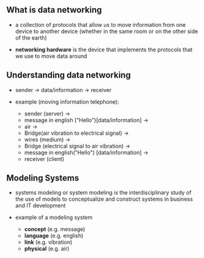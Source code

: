 ## What is data networking

- a collection of protocols that allow us to move information from one device to
    another device (whether in the same room or on the other side of the earth)

- **networking hardware** is the device that implements the protocols that we
    use to move data around

## Understanding data networking

- sender -> data/information -> receiver

- example (moving information telephone):
    - sender (server) ->
    - message in english ("Hello")[data/information] ->
    - air ->
    - Bridge(air vibration to electrical signal) ->
    - wires (medium) ->
    - Bridge (electrical signal to air vibration) ->
    - message in english("Hello") [data/information] ->
    - receiver (client)

## Modeling Systems

- systems modeling or system modeling is the interdisciplinary study of the use
    of models to conceptualize and construct systems in business and IT
    development

- example of a modeling system
    - **concept**   (e.g. message)
    - **language**  (e.g. english)
    - **link**      (e.g. vibration)
    - **physical**  (e.g. air)
